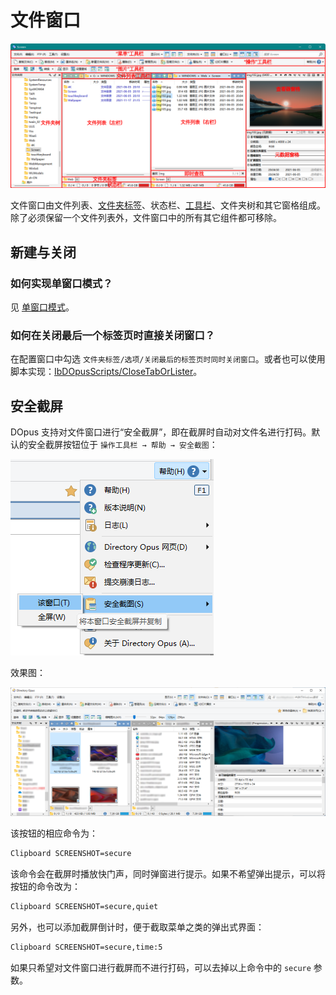 # 文件窗口
![](images/README/文件窗口.png)

文件窗口由文件列表、[文件夹标签](../多文件夹/标签页/README.md)、状态栏、[工具栏](工具栏/README.md)、文件夹树和其它窗格组成。除了必须保留一个文件列表外，文件窗口中的所有其它组件都可移除。

## 新建与关闭
### 如何实现单窗口模式？
见 [单窗口模式](../多文件夹/单窗口模式.md)。

### 如何在关闭最后一个标签页时直接关闭窗口？
在配置窗口中勾选 `文件夹标签/选项/关闭最后的标签页时同时关闭窗口`。或者也可以使用脚本实现：[IbDOpusScripts/CloseTabOrLister](https://github.com/Chaoses-Ib/IbDOpusScripts/blob/main/Buttons/CloseTabOrLister.js)。

## 安全截屏
DOpus 支持对文件窗口进行“安全截屏”，即在截屏时自动对文件名进行打码。默认的安全截屏按钮位于 `操作工具栏 → 帮助 → 安全截图`：

![](images/README/screenshot/toolbar.png)

效果图：

![](images/README/screenshot/secure.png)

该按钮的相应命令为：
```cmd
Clipboard SCREENSHOT=secure
```

该命令会在截屏时播放快门声，同时弹窗进行提示。如果不希望弹出提示，可以将按钮的命令改为：

```cmd
Clipboard SCREENSHOT=secure,quiet
```

另外，也可以添加截屏倒计时，便于截取菜单之类的弹出式界面：
```cmd
Clipboard SCREENSHOT=secure,time:5
```

如果只希望对文件窗口进行截屏而不进行打码，可以去掉以上命令中的 `secure` 参数。